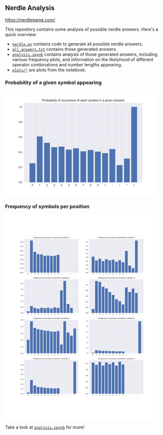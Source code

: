 ## Nerdle Analysis

https://nerdlegame.com/

This repository contains some analysis of possible nerdle answers. Here's a quick overview:
- [`nerdle.py`](nerdle.py) contains code to generate all possible nerdle answers.
- [`all_answers.txt`](all_answers.txt) contains those generated answers.
- [`analysis.ipynb`](analysis.ipynb) contains analysis of those generated answers, including various frequency plots, and information on the likelyhood of different operator combinations and number lengths appearing.
- [`plots/*`](plots/) are plots from the notebook.

### Probability of a given symbol appearing
<img src="plots/symbol_probability.jpg" width="500">

### Frequency of symbols per position
<img src="plots/frequency_of_symbols_per_position.jpg" width="1000">


Take a look at [`analysis.ipynb`](analysis.ipynb) for more!
